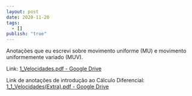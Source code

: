 ```yaml
---
layout: post
date: 2020-11-20
tags:
  - []
publish: "true"
---
```


Anotações que eu escrevi sobre movimento uniforme (MU) e movimento uniformemente variado (MUV).

Link: [1\_Velocidades.pdf - Google Drive](https://drive.google.com/file/d/13IjyrkzwEkjL3PLrbD5v_0OyGVBJYXiC/view?usp=sharing)

Link de anotações de introdução ao Cálculo Diferencial: 
[1\_1\_Velocidades(Extra).pdf - Google Drive](https://drive.google.com/file/d/13Imog0S8ElXRYzANuTqXXSXICMLibOpt/view?usp=sharing)